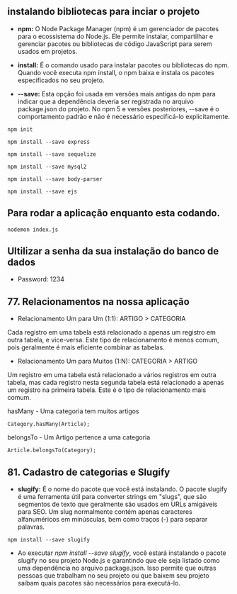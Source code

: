 ## instalando bibliotecas para inciar o projeto

 * **npm:** O Node Package Manager (npm) é um gerenciador de pacotes para o ecossistema do Node.js. Ele permite instalar, compartilhar e gerenciar pacotes ou bibliotecas de código JavaScript para serem usados em projetos.

 * **install:** É o comando usado para instalar pacotes ou bibliotecas do npm. Quando você executa npm install, o npm baixa e instala os pacotes especificados no seu projeto.

 * **--save:** Esta opção foi usada em versões mais antigas do npm para indicar que a dependência deveria ser registrada no arquivo package.json do projeto. No npm 5 e versões posteriores, --save é o comportamento padrão e não é necessário especificá-lo explicitamente.

~~~ 
npm init

npm install --save express

npm install --save sequelize

npm install --save mysql2

npm install --save body-parser

npm install --save ejs
~~~

## Para rodar a aplicação enquanto esta codando.
~~~
nodemon index.js
~~~

## Ultilizar a senha da sua instalação do banco de dados
* Password: 1234

## 77. Relacionamentos na nossa aplicação

  * Relacionamento Um para Um (1:1): ARTIGO > CATEGORIA

Cada registro em uma tabela está relacionado a apenas um registro em outra tabela, e vice-versa. Este tipo de relacionamento é menos comum, pois geralmente é mais eficiente combinar as tabelas.

  * Relacionamento Um para Muitos (1:N): CATEGORIA > ARTIGO

Um registro em uma tabela está relacionado a vários registros em outra tabela, mas cada registro nesta segunda tabela está relacionado a apenas um registro na primeira tabela. Este é o tipo de relacionamento mais comum.

hasMany - Uma categoria tem muitos artigos
~~~
Category.hasMany(Article);
~~~

belongsTo - Um Artigo pertence a uma categoria
~~~
Article.belongsTo(Category);
~~~

## 81. Cadastro de categorias e Slugify

 * **slugify:** É o nome do pacote que você está instalando. O pacote slugify é uma ferramenta útil para converter strings em "slugs", que são segmentos de texto que geralmente são usados em URLs amigáveis para SEO. Um slug normalmente contém apenas caracteres alfanuméricos em minúsculas, bem como traços (-) para separar palavras.

~~~ 
npm install --save slugify
~~~

 * Ao executar *npm install --save slugify*, você estará instalando o pacote slugify no seu projeto Node.js e garantindo que ele seja listado como uma dependência no arquivo package.json. Isso permite que outras pessoas que trabalham no seu projeto ou que baixem seu projeto saibam quais pacotes são necessários para executá-lo.